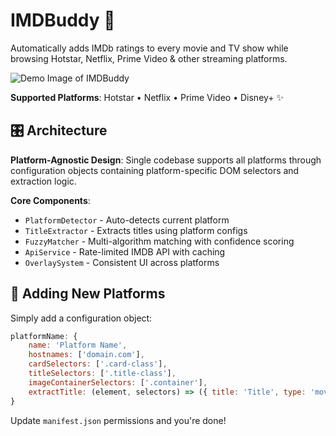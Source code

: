 # IMDBuddy 🎥

Automatically adds IMDb ratings to every movie and TV show while browsing Hotstar, Netflix, Prime Video & other streaming platforms.

![Demo Image of IMDBuddy](./images/demo.png)

**Supported Platforms**: Hotstar • Netflix • Prime Video • Disney+ ✨

## 🎛️ Architecture

**Platform-Agnostic Design**: Single codebase supports all platforms through configuration objects containing platform-specific DOM selectors and extraction logic.

**Core Components**:
- `PlatformDetector` - Auto-detects current platform
- `TitleExtractor` - Extracts titles using platform configs
- `FuzzyMatcher` - Multi-algorithm matching with confidence scoring
- `ApiService` - Rate-limited IMDB API with caching
- `OverlaySystem` - Consistent UI across platforms

## 🔧 Adding New Platforms

Simply add a configuration object:

```javascript
platformName: {
    name: 'Platform Name',
    hostnames: ['domain.com'],
    cardSelectors: ['.card-class'],
    titleSelectors: ['.title-class'],
    imageContainerSelectors: ['.container'],
    extractTitle: (element, selectors) => ({ title: 'Title', type: 'movie' })
}
```

Update `manifest.json` permissions and you're done!
